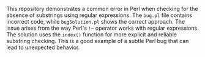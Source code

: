 This repository demonstrates a common error in Perl when checking for the absence of substrings using regular expressions. The `bug.pl` file contains incorrect code, while `bugSolution.pl` shows the correct approach.  The issue arises from the way Perl's `!~` operator works with regular expressions.  The solution uses the `index()` function for more explicit and reliable substring checking. This is a good example of a subtle Perl bug that can lead to unexpected behavior.